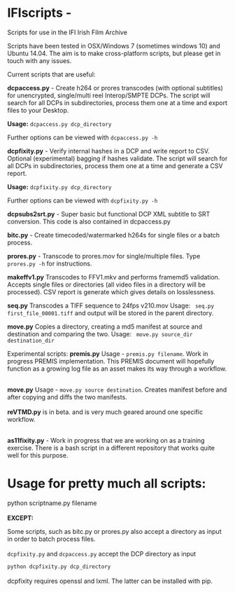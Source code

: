 # IFIscripts -
Scripts for use in the IFI Irish Film Archive

Scripts have been tested in OSX/Windows 7 (sometimes windows 10)  and Ubuntu 14.04. The aim is to make cross-platform scripts, but please get in touch with any issues.

Current scripts that are useful:

<b>dcpaccess.py</b> - Create h264 or prores transcodes (with optional subtitles) for unencrypted, single/multi reel Interop/SMPTE DCPs. The script will search for all DCPs in subdirectories, process them one at a time and export files to your Desktop.

<b>Usage:</b> `dcpaccess.py dcp_directory`

Further options can be viewed with `dcpaccess.py -h`

<b>dcpfixity.py</b> - Verify internal hashes in a DCP and write report to CSV. Optional (experimental) bagging if hashes validate. The script will search for all DCPs in subdirectories, process them one at a time and generate a CSV report.

<b>Usage:</b> `dcpfixity.py dcp_directory`

Further options can be viewed with `dcpfixity.py -h`

<b>dcpsubs2srt.py</b> - Super basic but functional DCP XML subtitle to SRT conversion. This code is also contained in dcpaccess.py

<b>bitc.py</b> - Create timecoded/watermarked h264s for single files or a batch process.

<b>prores.py</b> - Transcode to prores.mov for single/multiple files. Type `prores.py -h` for instructions.

<b>makeffv1.py</b> Transcodes to FFV1.mkv and performs framemd5 validation. Accepts single files or directories (all video files in a directory will be processed). CSV report is generate which gives details on losslessness. 

<b>seq.py</b> Transcodes a TIFF sequence to 24fps v210.mov Usage: ` seq.py first_file_00001.tiff` and output will be stored in the parent directory.

<b>move.py</b> Copies a directory, creating a md5 manifest at source and destination and comparing the two. Usage: ` move.py source_dir destination_dir` 

Experimental scripts: 
<b>premis.py</b> Usage - `premis.py filename`. Work in progress PREMIS implementation. This PREMIS document will hopefully function as a growing log file as an asset makes its way through a workflow.<br><br>

<b>move.py</b> Usage - `move.py source destination`. Creates manifest before and after copying and diffs the two manifests.<br><br>
<b>reVTMD.py</b> is in beta. and is very much geared around one specific workflow.<br><br>

<b>as11fixity.py</b> - Work in progress that we are working on as a training exercise. There is a bash script in a different repository that works quite well for this purpose.

<h1>Usage for pretty much all scripts:<br></h1>
python scriptname.py filename<br>
<br>
<b>EXCEPT:</b> <br>

Some scripts, such as bitc.py or prores.py also accept a directory as input in order to batch process files.<br>
<br>
`dcpfixity.py` and `dcpaccess.py` accept the DCP directory as input <br>

`python dcpfixity.py dcp_directory`
<br><br>
dcpfixity requires openssl and lxml. The latter can be installed with pip.
